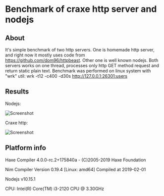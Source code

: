 # Benchmark of craxe http server and nodejs

## About

It's simple benchmark of two http servers. One is homemade http server, and right now it mostly uses code from https://github.com/dom96/httpbeast. Other one is well known nodejs. Both servers works on one thread, processes only http GET method request and return static plain text. Benchmark was performed on linux system with "wrk" util: wrk -t12 -c400 -d30s http://127.0.0.1:26301:users

## Results

Nodejs:

![Screenshot](https://raw.githubusercontent.com/RapidFingers/CraxeExamples/master/HttpServer/assets/nodejs.png)

Craxe http:

![Screenshot](https://raw.githubusercontent.com/RapidFingers/CraxeExamples/master/HttpServer/assets/craxehttp.png)

## Platform info

Haxe Compiler 4.0.0-rc.2+175840a - (C)2005-2019 Haxe Foundation

Nim Compiler Version 0.19.4 [Linux: amd64]
Compiled at 2019-02-01

Nodejs v10.15.1

CPU: Intel(R) Core(TM) i3-2120 CPU @ 3.30GHz

